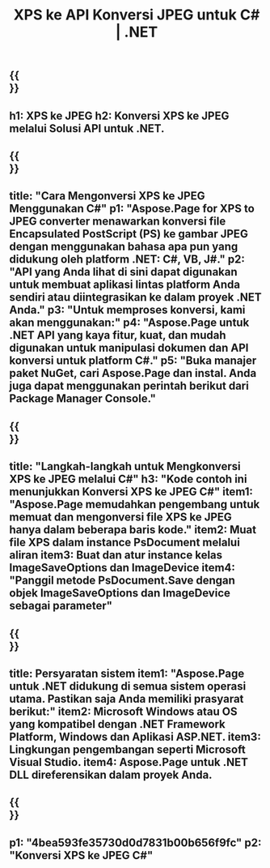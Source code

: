 ﻿---
translation: true
template: /_templates/_conversion-child-net.md
title: XPS ke API Konversi JPEG untuk C# |  .NET
url: /net/conversion/xps-to-jpeg/
description: Contoh kode untuk konversi XPS ke JPEG C#. Gunakan kode contoh API untuk file batch XPS ke konversi JPEG dalam VB.NET, Asp.NET atau aplikasi berbasis .NET apa pun.
informat: XPS
outformat: JPEG
otherformats: XPS EPS
---

{{<section banner>}}
---
h1: XPS ke JPEG
h2: Konversi XPS ke JPEG melalui Solusi API untuk .NET.
---

{{<section overview>}}
---
title: "Cara Mengonversi XPS ke JPEG Menggunakan C#"
p1: "Aspose.Page for XPS to JPEG converter menawarkan konversi file Encapsulated PostScript (PS) ke gambar JPEG dengan menggunakan bahasa apa pun yang didukung oleh platform .NET: C#, VB, J#."
p2: "API yang Anda lihat di sini dapat digunakan untuk membuat aplikasi lintas platform Anda sendiri atau diintegrasikan ke dalam proyek .NET Anda."
p3: "Untuk memproses konversi, kami akan menggunakan:"
p4: "Aspose.Page untuk .NET API yang kaya fitur, kuat, dan mudah digunakan untuk manipulasi dokumen dan API konversi untuk platform C#."
p5: "Buka manajer paket NuGet, cari Aspose.Page dan instal. Anda juga dapat menggunakan perintah berikut dari Package Manager Console."
---

{{<section feature1>}}
---
title: "Langkah-langkah untuk Mengkonversi XPS ke JPEG melalui C#"
h3: "Kode contoh ini menunjukkan Konversi XPS ke JPEG C#"
item1: "Aspose.Page memudahkan pengembang untuk memuat dan mengonversi file XPS ke JPEG hanya dalam beberapa baris kode."
item2: Muat file XPS dalam instance PsDocument melalui aliran
item3: Buat dan atur instance kelas ImageSaveOptions dan ImageDevice
item4: "Panggil metode PsDocument.Save dengan objek ImageSaveOptions dan ImageDevice sebagai parameter"
---

{{<section feature2>}}
---
title: Persyaratan sistem
item1: "Aspose.Page untuk .NET didukung di semua sistem operasi utama. Pastikan saja Anda memiliki prasyarat berikut:"
item2: Microsoft Windows atau OS yang kompatibel dengan .NET Framework Platform, Windows dan Aplikasi ASP.NET.
item3: Lingkungan pengembangan seperti Microsoft Visual Studio.
item4: Aspose.Page untuk .NET DLL direferensikan dalam proyek Anda.
---

{{<section gist>}}
---
p1: "4bea593fe35730d0d7831b00b656f9fc"
p2: "Konversi XPS ke JPEG C#"
---
